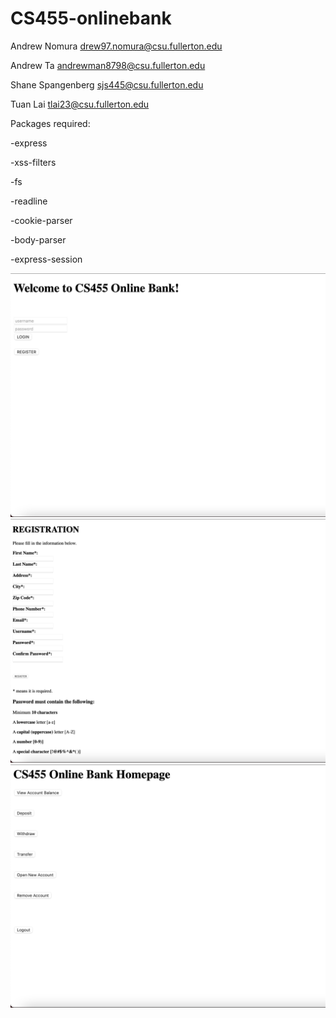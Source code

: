 # CS455-onlinebank


Andrew Nomura drew97.nomura@csu.fullerton.edu

Andrew Ta andrewman8798@csu.fullerton.edu

Shane Spangenberg sjs445@csu.fullerton.edu

Tuan Lai tlai23@csu.fullerton.edu



Packages required:

-express

-xss-filters

-fs

-readline

-cookie-parser

-body-parser

-express-session



![](images/login.png)
![](images/registration.png)
![](images/homepage.png)

